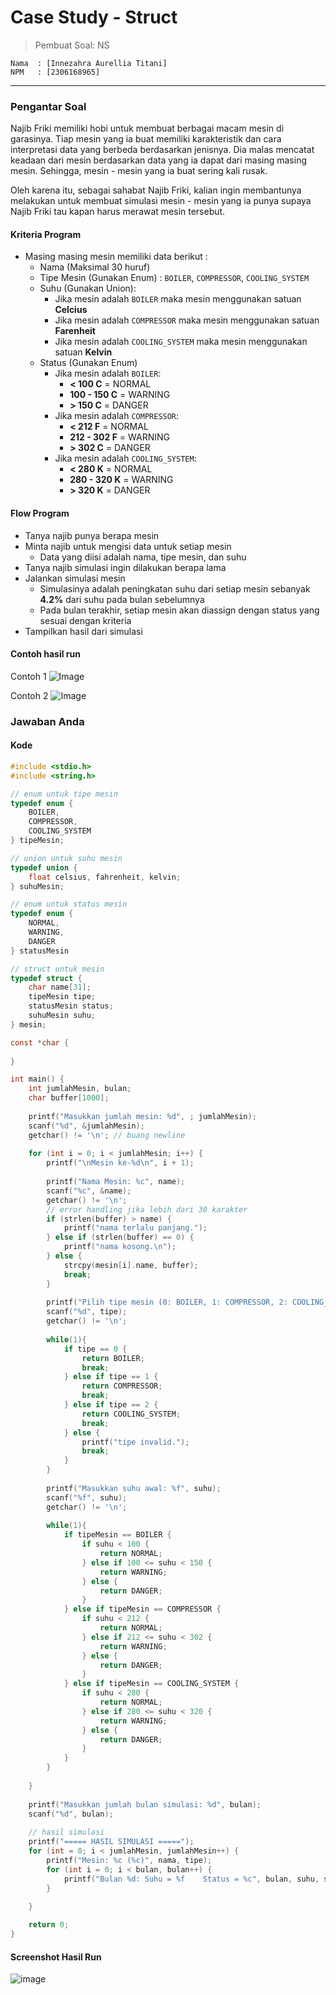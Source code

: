 # Case Study - Struct
> Pembuat Soal: NS
```
Nama  : [Innezahra Aurellia Titani]
NPM   : [2306168965]
```
---

### Pengantar Soal

Najib Friki memiliki hobi untuk membuat berbagai macam mesin di garasinya. Tiap mesin yang ia buat memiliki karakteristik dan cara interpretasi data yang berbeda berdasarkan jenisnya. Dia malas mencatat keadaan dari mesin berdasarkan data yang ia dapat dari masing masing mesin. Sehingga, mesin - mesin yang ia buat sering kali rusak. 

Oleh karena itu, sebagai sahabat Najib Friki, kalian ingin membantunya melakukan untuk membuat simulasi mesin - mesin yang ia punya supaya Najib Friki tau kapan harus merawat mesin tersebut.

#### Kriteria Program
- Masing masing mesin memiliki data berikut :
  - Nama (Maksimal 30 huruf)
  - Tipe Mesin (Gunakan Enum) : `BOILER`, `COMPRESSOR`, `COOLING_SYSTEM`
  - Suhu (Gunakan Union):
    - Jika mesin adalah `BOILER` maka mesin menggunakan satuan **Celcius**
    - Jika mesin adalah `COMPRESSOR` maka mesin menggunakan satuan **Farenheit**
    - Jika mesin adalah `COOLING_SYSTEM` maka mesin menggunakan satuan **Kelvin**
  - Status (Gunakan Enum)
    - Jika mesin adalah `BOILER`:
      - **< 100 C** = NORMAL
      - **100 - 150 C** = WARNING
      - **> 150 C** = DANGER
    - Jika mesin adalah `COMPRESSOR`:
      - **< 212 F** = NORMAL
      - **212 - 302 F** = WARNING
      - **> 302 C** = DANGER
    - Jika mesin adalah `COOLING_SYSTEM`:
      - **< 280 K** = NORMAL
      - **280 - 320 K** = WARNING
      - **> 320 K** = DANGER

#### Flow Program
- Tanya najib punya berapa mesin
- Minta najib untuk mengisi data untuk setiap mesin
  - Data yang diisi adalah nama, tipe mesin, dan suhu
- Tanya najib simulasi ingin dilakukan berapa lama
- Jalankan simulasi mesin
  - Simulasinya adalah peningkatan suhu dari setiap mesin sebanyak **4.2%** dari suhu pada bulan sebelumnya
  - Pada bulan terakhir, setiap mesin akan diassign dengan status yang sesuai dengan kriteria
- Tampilkan hasil dari simulasi 

#### Contoh hasil run

Contoh 1
![Image](http://cdn.digilabdte.com/u/EbZBNd.png)

Contoh 2
![Image](http://cdn.digilabdte.com/u/fKTbIA.png)


### Jawaban Anda

#### Kode
```c
#include <stdio.h>
#include <string.h>

// enum untuk tipe mesin
typedef enum {
    BOILER,
    COMPRESSOR,
    COOLING_SYSTEM
} tipeMesin;

// union untuk suhu mesin
typedef union {
    float celsius, fahrenheit, kelvin;
} suhuMesin;

// enum untuk status mesin
typedef enum {
    NORMAL,
    WARNING,
    DANGER
} statusMesin

// struct untuk mesin
typedef struct {
    char name[31];
    tipeMesin tipe;
    statusMesin status;
    suhuMesin suhu;
} mesin;

const *char {
    
}

int main() {
    int jumlahMesin, bulan;
    char buffer[1000];
    
    printf("Masukkan jumlah mesin: %d", ; jumlahMesin);
    scanf("%d", &jumlahMesin);
    getchar() != '\n'; // buang newline
    
    for (int i = 0; i < jumlahMesin; i++) {
        printf("\nMesin ke-%d\n", i + 1);
        
        printf("Nama Mesin: %c", name);
        scanf("%c", &name);
        getchar() != '\n';
        // error handling jika lebih dari 30 karakter
        if (strlen(buffer) > name) {
            printf("nama terlalu panjang.");
        } else if (strlen(buffer) == 0) {
            printf("nama kosong.\n");
        } else {
            strcpy(mesin[i].name, buffer);
            break;
        }        
        
        printf("Pilih tipe mesin (0: BOILER, 1: COMPRESSOR, 2: COOLING_SYSTEM): %d", tipe);
        scanf("%d", tipe);
        getchar() != '\n';
        
        while(1){
            if tipe == 0 {
                return BOILER;
                break;
            } else if tipe == 1 {
                return COMPRESSOR;
                break;
            } else if tipe == 2 {
                return COOLING_SYSTEM;
                break;
            } else {
                printf("tipe invalid.");
                break;
            }
        }
        
        printf("Masukkan suhu awal: %f", suhu);
        scanf("%f", suhu);
        getchar() != '\n';
        
        while(1){
            if tipeMesin == BOILER {
                if suhu < 100 {
                    return NORMAL;
                } else if 100 <= suhu < 150 {
                    return WARNING;
                } else {
                    return DANGER;
                }
            } else if tipeMesin == COMPRESSOR {
                if suhu < 212 {
                    return NORMAL;
                } else if 212 <= suhu < 302 {
                    return WARNING;
                } else {
                    return DANGER;
                }
            } else if tipeMesin == COOLING_SYSTEM {
                if suhu < 280 {
                    return NORMAL;
                } else if 280 <= suhu < 320 {
                    return WARNING;
                } else {
                    return DANGER; 
                }
            }
        }
        
    }
    
    printf("Masukkan jumlah bulan simulasi: %d", bulan);
    scanf("%d", bulan);
    
    // hasil simulasi
    printf("===== HASIL SIMULASI =====");
    for (int = 0; i < jumlahMesin, jumlahMesin++) {
        printf("Mesin: %c (%c)", nama, tipe);
        for (int i = 0; i < bulan, bulan++) {
            printf("Bulan %d: Suhu = %f    Status = %c", bulan, suhu, status);
        }    
        
    }

    return 0;
}
```

#### Screenshot Hasil Run
![image](https://hackmd.io/_uploads/SyXUjUigee.png)
